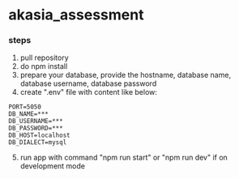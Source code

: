 # akasia_assessment

### steps

1. pull repository
2. do npm install
3. prepare your database, provide the hostname, database name, database username, database password
4. create ".env" file with content like below:

```
PORT=5050
DB_NAME=***
DB_USERNAME=***
DB_PASSWORD=***
DB_HOST=localhost
DB_DIALECT=mysql
```

5. run app with command "npm run start" or "npm run dev" if on development mode
